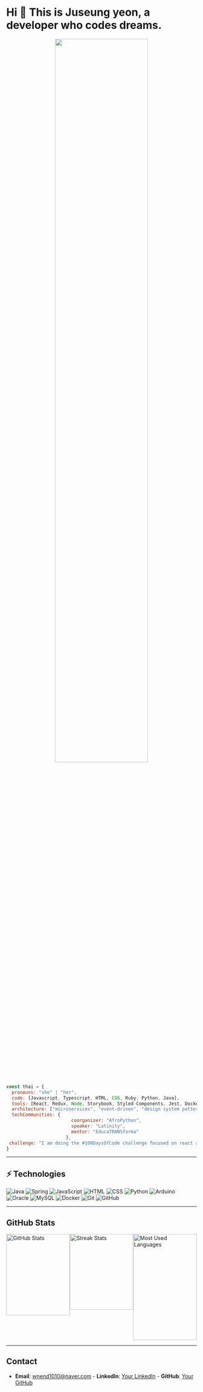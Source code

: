 <h1 align="left">Hi 👋 This is Juseung yeon, a developer who codes dreams.</h1>

<div align="center">
<img src="https://readme-typing-svg.demolab.com?font=Inconsolata&weight=500&size=50&duration=4000&pause=300&color=A7A459&center=true&vCenter=true&multiline=true&repeat=false&random=false&width=1300&height=140&lines=Hello+hello;I'm+Ing%2C+a+tech+goblin+and+magical+girl+wannabe+%E2%9C%A9" width="70%" />
<br><br>
</div>

```javascript
const thai = {
  pronouns: "she" | "her",
  code: [Javascript, Typescript, HTML, CSS, Ruby, Python, Java],
  tools: [React, Redux, Node, Storybook, Styled-Components, Jest, Docker],
  architecture: ["microservices", "event-driven", "design system pattern"],
  techCommunities: {
                        coorganizer: "AfroPython",
                        speaker: "Latinity",
                        mentor: "EducaTRANSforma"
                      },
 challenge: "I am doing the #100DaysOfCode challenge focused on react and typescript"
}
```

<hr>

## ⚡ Technologies

![Java](https://img.shields.io/badge/-Java-007396?style=flat-square&logo=Java&logoColor=white)
![Spring](https://img.shields.io/badge/-Spring-6DB33F?style=flat-square&logo=Spring&logoColor=white)
![JavaScript](https://img.shields.io/badge/-JavaScript-F7DF1E?style=flat-square&logo=JavaScript&logoColor=black)
![HTML](https://img.shields.io/badge/-HTML-E34F26?style=flat-square&logo=HTML5&logoColor=white)
![CSS](https://img.shields.io/badge/-CSS-1572B6?style=flat-square&logo=CSS3&logoColor=white)
![Python](https://img.shields.io/badge/-Python-3776AB?style=flat-square&logo=Python&logoColor=white)
![Arduino](https://img.shields.io/badge/-Arduino-00979D?style=flat-square&logo=Arduino&logoColor=white)
![Oracle](https://img.shields.io/badge/-Oracle-F80000?style=flat-square&logo=Oracle&logoColor=white)
![MySQL](https://img.shields.io/badge/-MySQL-4479A1?style=flat-square&logo=MySQL&logoColor=white)
![Docker](https://img.shields.io/badge/-Docker-2496ED?style=flat-square&logo=Docker&logoColor=white)
![Git](https://img.shields.io/badge/-Git-F05032?style=flat-square&logo=Git&logoColor=white)
![GitHub](https://img.shields.io/badge/-GitHub-181717?style=flat-square&logo=GitHub&logoColor=white)

<hr>

## GitHub Stats

<div style="display: flex; justify-content: space-between; align-items: flex-start;">

  <div style="flex: 1; display: flex; justify-content: flex-start;">
    <img src="https://github-readme-stats.vercel.app/api?username=duswntmd&show_icons=true&count_private=true&include_all_commits=true&theme=default" 
         alt="GitHub Stats" 
         style="width: 100%; height: 215px; object-fit: cover;"/>
  </div>

  <div style="flex: 1; display: flex; justify-content: center;">
    <img src="https://github-readme-streak-stats.herokuapp.com/?user=duswntmd&theme=default" 
         alt="Streak Stats" 
         style="width: 100%; height: 200px; object-fit: cover;"/>
  </div>

  <div style="flex: 1; display: flex; justify-content: flex-end;">
    <img src="https://github-readme-stats.vercel.app/api/top-langs/?username=duswntmd&layout=compact&theme=default" 
         alt="Most Used Languages" 
         style="width: 100%; height: 280px; object-fit: cover;"/>
  </div>

</div>

<hr>

## Contact
- **Email**: wnend1010@naver.com - **LinkedIn**: [Your LinkedIn](https://www.linkedin.com/in/yourprofile) - **GitHub**: [Your GitHub](https://github.com/yourprofile)


